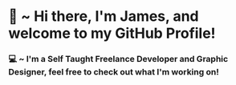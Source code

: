 # 👋 ~ Hi there, I'm James, and welcome to my GitHub Profile!

### 💻 ~ I'm a Self Taught Freelance Developer and Graphic Designer, feel free to check out what I'm working on!

